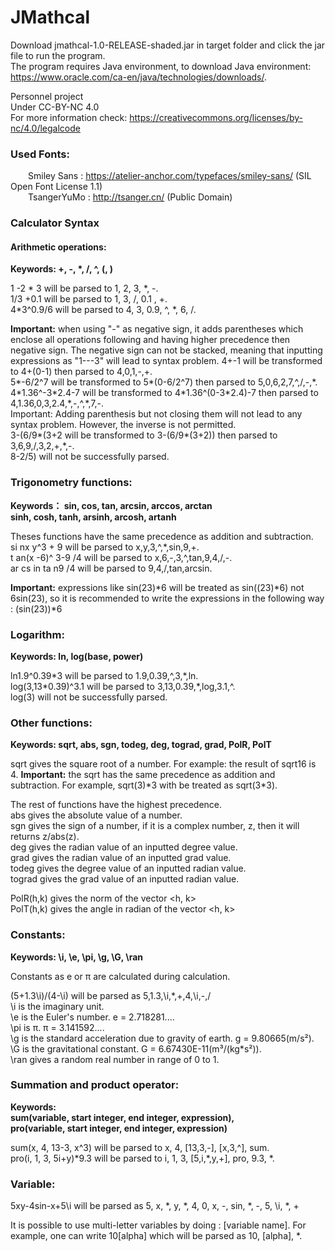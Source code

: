 # JMathcal
Download jmathcal-1.0-RELEASE-shaded.jar in target folder and click the jar file to run the program.  
The program requires Java environment, to download Java environment: https://www.oracle.com/ca-en/java/technologies/downloads/. 

Personnel project  
Under CC-BY-NC 4.0  
For more information check: https://creativecommons.org/licenses/by-nc/4.0/legalcode  
### Used Fonts:  
&ensp;&ensp;&ensp;&ensp;Smiley Sans : https://atelier-anchor.com/typefaces/smiley-sans/ (SIL Open Font License 1.1)  
&ensp;&ensp;&ensp;&ensp;TsangerYuMo : http://tsanger.cn/ (Public Domain)

### Calculator Syntax

#### Arithmetic operations:
**Keywords: +, -, \*, /, ^, (, )**

1 -2 \* 3 will be parsed to 1, 2, 3, \*, -.  
1/3 +0.1 will be parsed to 1, 3, /, 0.1 , +.  
4\*3^0.9/6 will be parsed to 4, 3, 0.9, ^, \*, 6, /.  

**Important:** when using "-" as negative sign, it adds parentheses which enclose all operations following and having higher precedence then negative sign. The negative sign can not be stacked, meaning that inputting expressions as "1---3" will lead to syntax problem.
4+-1 will be transformed to 4+(0-1) then parsed to 4,0,1,-,+.  
5\*-6/2^7 will be transformed to 5\*(0-6/2^7) then parsed to 5,0,6,2,7,^,/,-,\*.  
4\*1.36^-3\*2.4-7 will be transformed to 4\*1.36^(0-3\*2.4)-7 then parsed to 4,1.36,0,3,2.4,\*,-,^,\*,7,-.  
Important: Adding parenthesis but not closing them will not lead to any syntax problem. However, the inverse is not permitted.  
3-(6/9\*(3+2 will be transformed to 3-(6/9\*(3+2)) then parsed to 3,6,9,/,3,2,+,\*,-.  
8-2/5) will not be successfully parsed.  

### Trigonometry functions:
**Keywords： sin, cos, tan, arcsin, arccos, arctan**  
**sinh, cosh, tanh, arsinh, arcosh, artanh**

Theses functions have the same precedence as addition and subtraction.  
si nx y^3 + 9 will be parsed to x,y,3,^,\*,sin,9,+.  
t an(x -6)^ 3-9 /4 will be parsed to x,6,-,3,^,tan,9,4,/,-.  
ar cs in ta n9 /4 will be parsed to 9,4,/,tan,arcsin.  

**Important:** expressions like sin(23)\*6 will be treated as sin((23)\*6) not 6sin(23), so it is recommended to write the expressions in the following way : (sin(23))\*6

### Logarithm:
**Keywords: ln, log(base, power)**

ln1.9^0.39\*3 will be parsed to 1.9,0.39,^,3,\*,ln.  
log(3,13\*0.39)^3.1 will be parsed to 3,13,0.39,\*,log,3.1,^.  
log(3) will not be successfully parsed.  

### Other functions:
**Keywords: sqrt, abs, sgn, todeg, deg, tograd, grad, PolR, PolT**

sqrt gives the square root of a number. For example: the result of sqrt16 is 4.
**Important:** the sqrt has the same precedence as addition and subtraction. For example, sqrt(3)\*3 with be treated as sqrt(3\*3).

The rest of functions have the highest precedence.  
abs gives the absolute value of a number.  
sgn gives the sign of a number, if it is a complex number, z, then it will returns z/abs(z).  
deg gives the radian value of an inputted degree value.  
grad gives the radian value of an inputted grad value.  
todeg gives the degree value of an inputted radian value.  
tograd gives the grad value of an inputted radian value.  

PolR(h,k) gives the norm of the vector <h, k>  
PolT(h,k) gives the angle in radian of the vector <h, k>

### Constants:
**Keywords: \i, \e, \pi, \g, \G, \ran**

Constants as e or π are calculated during calculation.

(5+1.3\i)/(4-\i) will be parsed as 5,1.3,\i,\*,+,4,\i,-,/  
\i is the imaginary unit.  
\e is the Euler's number. e = 2.718281....  
\pi is π. π = 3.141592....  
\g is the standard acceleration due to gravity of earth. g = 9.80665(m/s²).  
\G is the gravitational constant. G = 6.67430E-11(m³/(kg\*s²)).  
\ran gives a random real number in range of 0 to 1.  

### Summation and product operator:
**Keywords:**  
**sum(variable, start integer, end integer, expression),**  
**pro(variable, start integer, end integer, expression)**  

sum(x, 4, 13-3, x^3) will be parsed to x, 4, \[13,3,-\], \[x,3,^\], sum.  
pro(i, 1, 3, 5i+y)\*9.3 will be parsed to i, 1, 3, \[5,i,\*,y,+\], pro, 9.3, \*.  

### Variable:

5xy-4sin-x+5\i will be parsed as 5, x, \*, y, \*, 4, 0, x, -, sin, \*, -, 5, \i, \*, +  

It is possible to use multi-letter variables by doing : \[variable name\]. For example, one can write 10\[alpha\] which will be parsed as 10, \[alpha\], *. 
